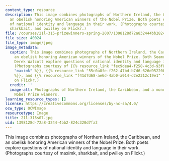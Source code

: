 ```yaml
---
content_type: resource
description: This image combines photographs of Northern Ireland, the Caribbean, and
  an obelisk honoring American winners of the Nobel Prize. Both poets explore questions
  of national identity and language in their work. (Photographs courtesy of maximk,
  sharkbait, and pwilley on Flickr.)
file: /courses/21l-315-prizewinners-spring-2007/1398128d72a832444bb2824c320d7fa3_21l-315s07.jpg
file_size: 40024
file_type: image/jpeg
image_metadata:
  caption: This image combines photographs of Northern Ireland, the Caribbean, and
    an obelisk honoring American winners of the Nobel Prize. Both Seamus Heaney and
    Derek Walcott explore questions of national identity and language in their work.
    (Photographs courtesy of {{% resource_link "fec9dea4-f258-4c3d-93f8-f3fb097e4180"
    "maximk" %}}, {{% resource_link "55c0a8fe-f262-47bd-b7d6-626d95220b6b" "sharkbait"
    %}}, and {{% resource_link "f41d7d68-ae6d-4ab0-a014-d2e2312c19e1" "pwilley" %}}
    on Flickr.)
  credit: ''
  image-alt: Photographs of Northern Ireland, the Caribbean, and a monument to American
    Nobel Prize winners.
learning_resource_types: []
license: https://creativecommons.org/licenses/by-nc-sa/4.0/
ocw_type: OCWImage
resourcetype: Image
title: 21l-315s07.jpg
uid: 1398128d-72a8-3244-4bb2-824c320d7fa3
---
```

This image combines photographs of Northern Ireland, the Caribbean, and an obelisk honoring American winners of the Nobel Prize. Both poets explore questions of national identity and language in their work. (Photographs courtesy of maximk, sharkbait, and pwilley on Flickr.)